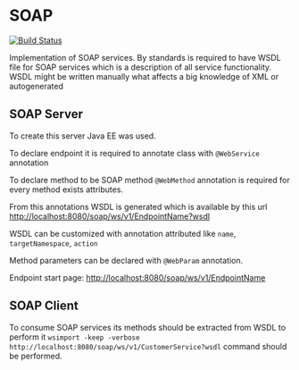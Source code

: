 # SOAP
[![Build Status](https://travis-ci.com/sergeivisotsky/SOAP.svg?branch=master)](https://travis-ci.com/sergeivisotsky/SOAP)

Implementation of SOAP services. By standards is required to have WSDL file for SOAP services which is a description of all service functionality.
WSDL might be written manually what affects a big knowledge of XML or autogenerated

## SOAP Server
To create this server Java EE was used.

To declare endpoint it is required to annotate class with `@WebService` annotation

To declare method to be SOAP method `@WebMethod` annotation is required for every method exists attributes.

From this annotations WSDL is generated which is available by this url [http://localhost:8080/soap/ws/v1/EndpointName?wsdl](http://localhost:8080/soap/ws/v1/EndpointName?wsdl)

WSDL can be customized with annotation attributed like `name`, `targetNamespace`, `action` 

Method parameters can be declared with `@WebParam` annotation.

Endpoint start page: [http://localhost:8080/soap/ws/v1/EndpointName](http://localhost:8080/soap/ws/v1/EndpointName)

## SOAP Client
To consume SOAP services its methods should be extracted from WSDL to perform it `wsimport -keep -verbose http://localhost:8080/soap/ws/v1/CustomerService?wsdl` command should be performed.